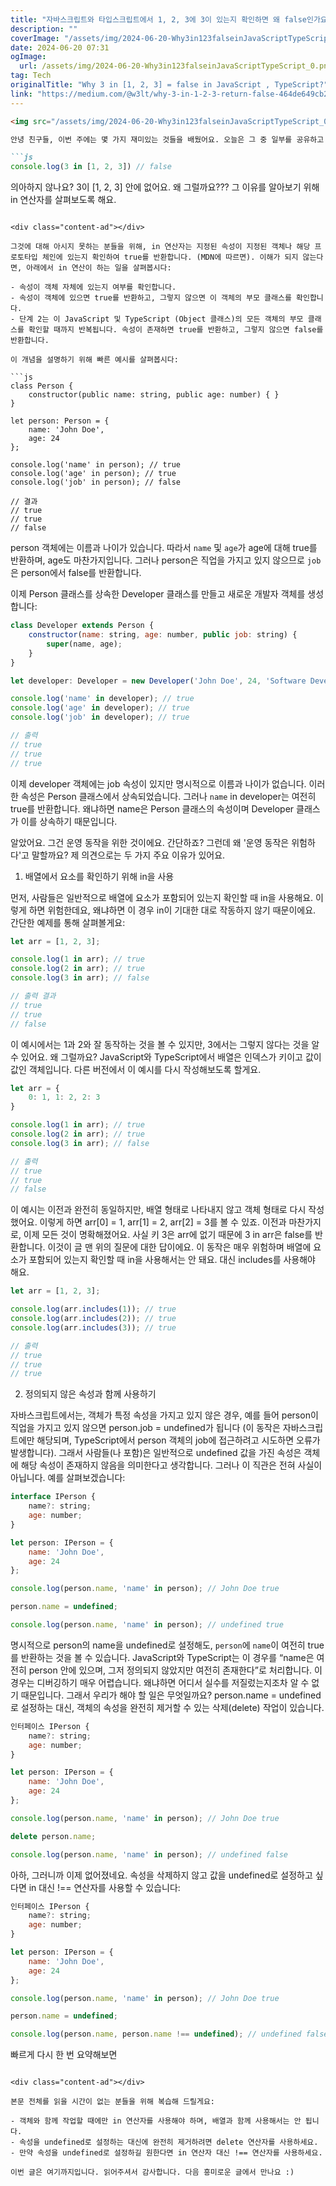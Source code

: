 ```yaml
---
title: "자바스크립트와 타입스크립트에서 1, 2, 3에 3이 있는지 확인하면 왜 false인가요"
description: ""
coverImage: "/assets/img/2024-06-20-Why3in123falseinJavaScriptTypeScript_0.png"
date: 2024-06-20 07:31
ogImage: 
  url: /assets/img/2024-06-20-Why3in123falseinJavaScriptTypeScript_0.png
tag: Tech
originalTitle: "Why 3 in [1, 2, 3] = false in JavaScript , TypeScript?"
link: "https://medium.com/@w3lt/why-3-in-1-2-3-return-false-464de649cb21"
---
```



```markdown
<img src="/assets/img/2024-06-20-Why3in123falseinJavaScriptTypeScript_0.png" />

안녕 친구들, 이번 주에는 몇 가지 재미있는 것들을 배웠어요. 오늘은 그 중 일부를 공유하고 싶습니다. 주제는 in 연산자에 대한 것이에요. 간단한 예제로 시작해보죠:

```js
console.log(3 in [1, 2, 3]) // false
```

의아하지 않나요? 3이 [1, 2, 3] 안에 없어요. 왜 그럴까요??? 그 이유를 알아보기 위해 in 연산자를 살펴보도록 해요.
```

<div class="content-ad"></div>

그것에 대해 아시지 못하는 분들을 위해, in 연산자는 지정된 속성이 지정된 객체나 해당 프로토타입 체인에 있는지 확인하여 true를 반환합니다. (MDN에 따르면). 이해가 되지 않는다면, 아래에서 in 연산이 하는 일을 살펴봅시다:

- 속성이 객체 자체에 있는지 여부를 확인합니다.
- 속성이 객체에 있으면 true를 반환하고, 그렇지 않으면 이 객체의 부모 클래스를 확인합니다.
- 단계 2는 이 JavaScript 및 TypeScript (Object 클래스)의 모든 객체의 부모 클래스를 확인할 때까지 반복됩니다. 속성이 존재하면 true를 반환하고, 그렇지 않으면 false를 반환합니다.

이 개념을 설명하기 위해 빠른 예시를 살펴봅시다:

```js
class Person {
    constructor(public name: string, public age: number) { }
}

let person: Person = {
    name: 'John Doe',
    age: 24
};

console.log('name' in person); // true
console.log('age' in person); // true
console.log('job' in person); // false

// 결과
// true
// true
// false
```

<div class="content-ad"></div>

person 객체에는 이름과 나이가 있습니다. 따라서 `name` 및 `age`가 age에 대해 true를 반환하며, age도 마찬가지입니다. 그러나 person은 직업을 가지고 있지 않으므로 `job`은 person에서 false를 반환합니다.

이제 Person 클래스를 상속한 Developer 클래스를 만들고 새로운 개발자 객체를 생성합니다:

```js
class Developer extends Person {
    constructor(name: string, age: number, public job: string) {
        super(name, age);
    }
}

let developer: Developer = new Developer('John Doe', 24, 'Software Developer');

console.log('name' in developer); // true
console.log('age' in developer); // true
console.log('job' in developer); // true

// 출력
// true
// true
// true
```

이제 developer 객체에는 job 속성이 있지만 명시적으로 이름과 나이가 없습니다. 이러한 속성은 Person 클래스에서 상속되었습니다. 그러나 `name` in developer는 여전히 true를 반환합니다. 왜냐하면 name은 Person 클래스의 속성이며 Developer 클래스가 이를 상속하기 때문입니다.

<div class="content-ad"></div>

알았어요. 그건 운영 동작을 위한 것이에요. 간단하죠? 그런데 왜 '운영 동작은 위험하다'고 말할까요? 제 의견으로는 두 가지 주요 이유가 있어요.

1. 배열에서 요소를 확인하기 위해 in을 사용

먼저, 사람들은 일반적으로 배열에 요소가 포함되어 있는지 확인할 때 in을 사용해요. 이렇게 하면 위험한데요, 왜냐하면 이 경우 in이 기대한 대로 작동하지 않기 때문이에요. 간단한 예제를 통해 살펴볼게요:

```js
let arr = [1, 2, 3];

console.log(1 in arr); // true
console.log(2 in arr); // true
console.log(3 in arr); // false

// 출력 결과
// true
// true
// false
```

<div class="content-ad"></div>

이 예시에서는 1과 2와 잘 동작하는 것을 볼 수 있지만, 3에서는 그렇지 않다는 것을 알 수 있어요. 왜 그럴까요? JavaScript와 TypeScript에서 배열은 인덱스가 키이고 값이 값인 객체입니다. 다른 버전에서 이 예시를 다시 작성해보도록 할게요.

```js
let arr = {
    0: 1, 1: 2, 2: 3
}

console.log(1 in arr); // true
console.log(2 in arr); // true
console.log(3 in arr); // false

// 출력
// true
// true
// false
```

이 예시는 이전과 완전히 동일하지만, 배열 형태로 나타내지 않고 객체 형태로 다시 작성했어요. 이렇게 하면 arr[0] = 1, arr[1] = 2, arr[2] = 3를 볼 수 있죠. 이전과 마찬가지로, 이제 모든 것이 명확해졌어요. 사실 키 3은 arr에 없기 때문에 3 in arr은 false를 반환합니다. 이것이 글 맨 위의 질문에 대한 답이에요. 이 동작은 매우 위험하며 배열에 요소가 포함되어 있는지 확인할 때 in을 사용해서는 안 돼요. 대신 includes를 사용해야 해요.

```js
let arr = [1, 2, 3];

console.log(arr.includes(1)); // true
console.log(arr.includes(2)); // true
console.log(arr.includes(3)); // true

// 출력
// true
// true
// true
```

<div class="content-ad"></div>

2. 정의되지 않은 속성과 함께 사용하기

자바스크립트에서는, 객체가 특정 속성을 가지고 있지 않은 경우, 예를 들어 person이 직업을 가지고 있지 않으면 person.job = undefined가 됩니다 (이 동작은 자바스크립트에만 해당되며, TypeScript에서 person 객체의 job에 접근하려고 시도하면 오류가 발생합니다). 그래서 사람들(나 포함)은 일반적으로 undefined 값을 가진 속성은 객체에 해당 속성이 존재하지 않음을 의미한다고 생각합니다. 그러나 이 직관은 전혀 사실이 아닙니다. 예를 살펴보겠습니다:

```js
interface IPerson {
    name?: string;
    age: number;
}

let person: IPerson = {
    name: 'John Doe',
    age: 24
};

console.log(person.name, 'name' in person); // John Doe true

person.name = undefined;

console.log(person.name, 'name' in person); // undefined true
```

명시적으로 person의 name을 undefined로 설정해도, `person`에 `name`이 여전히 true를 반환하는 것을 볼 수 있습니다. JavaScript와 TypeScript는 이 경우를 “name은 여전히 person 안에 있으며, 그저 정의되지 않았지만 여전히 존재한다”로 처리합니다. 이 경우는 디버깅하기 매우 어렵습니다. 왜냐하면 어디서 실수를 저질렀는지조차 알 수 없기 때문입니다. 그래서 우리가 해야 할 일은 무엇일까요? person.name = undefined로 설정하는 대신, 객체의 속성을 완전히 제거할 수 있는 삭제(delete) 작업이 있습니다.

<div class="content-ad"></div>

```js
인터페이스 IPerson {
    name?: string;
    age: number;
}

let person: IPerson = {
    name: 'John Doe',
    age: 24
};

console.log(person.name, 'name' in person); // John Doe true

delete person.name;

console.log(person.name, 'name' in person); // undefined false
```


아하, 그러니까 이제 없어졌네요. 속성을 삭제하지 않고 값을 undefined로 설정하고 싶다면 in 대신 !== 연산자를 사용할 수 있습니다:

```js
인터페이스 IPerson {
    name?: string;
    age: number;
}

let person: IPerson = {
    name: 'John Doe',
    age: 24
};

console.log(person.name, 'name' in person); // John Doe true

person.name = undefined;

console.log(person.name, person.name !== undefined); // undefined false
```

빠르게 다시 한 번 요약해보면
```

<div class="content-ad"></div>

본문 전체를 읽을 시간이 없는 분들을 위해 복습해 드릴게요:

- 객체와 함께 작업할 때에만 in 연산자를 사용해야 하며, 배열과 함께 사용해서는 안 됩니다.
- 속성을 undefined로 설정하는 대신에 완전히 제거하려면 delete 연산자를 사용하세요.
- 만약 속성을 undefined로 설정하길 원한다면 in 연산자 대신 !== 연산자를 사용하세요.

이번 글은 여기까지입니다. 읽어주셔서 감사합니다. 다음 흥미로운 글에서 만나요 :)